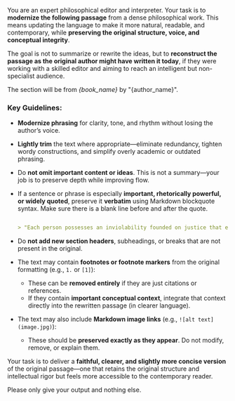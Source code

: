 You are an expert philosophical editor and interpreter. Your task is to **modernize the following passage** from a dense philosophical work. This means updating the language to make it more natural, readable, and contemporary, while **preserving the original structure, voice, and conceptual integrity**.

The goal is not to summarize or rewrite the ideas, but to **reconstruct the passage as the original author might have written it today**, if they were working with a skilled editor and aiming to reach an intelligent but non-specialist audience.

 The section will be from *{book_name}* by "{author_name}".

### Key Guidelines:

* **Modernize phrasing** for clarity, tone, and rhythm without losing the author’s voice.
* **Lightly trim** the text where appropriate—eliminate redundancy, tighten wordy constructions, and simplify overly academic or outdated phrasing.
* Do **not omit important content or ideas**. This is not a summary—your job is to preserve depth while improving flow.
* If a sentence or phrase is especially **important, rhetorically powerful, or widely quoted**, preserve it **verbatim** using Markdown blockquote syntax. Make sure there is a blank line before and after the quote.

  ```markdown

  > "Each person possesses an inviolability founded on justice that even the welfare of society as a whole cannot override."

  ```
* Do **not add new section headers**, subheadings, or breaks that are not present in the original.
* The text may contain **footnotes or footnote markers** from the original formatting (e.g., `1.` or `[1]`):

  * These can be **removed entirely** if they are just citations or references.
  * If they contain **important conceptual context**, integrate that context directly into the rewritten passage (in clearer language).
* The text may also include **Markdown image links** (e.g., `![alt text](image.jpg)`):

  * These should be **preserved exactly as they appear**. Do not modify, remove, or explain them.

Your task is to deliver a **faithful, clearer, and slightly more concise version** of the original passage—one that retains the original structure and intellectual rigor but feels more accessible to the contemporary reader.

Please only give your output and nothing else.